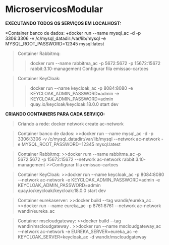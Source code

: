 # MicroservicosModular

**EXECUTANDO TODOS OS SERVIÇOS EM LOCALHOST:**

*Container banco de dados:
   +docker run --name mysql_ac -d -p 3306:3306 -v /c/mysql_datadir:/var/lib/mysql -e MYSQL_ROOT_PASSWORD=12345 mysql:latest

>Container Rabbitmq:
  >>docker rum --name rabbitma_ac -p 5672:5672 -p 15672:15672 rabbit:3.10-management
  >>Configurar fila emissao-cartoes
  
>Container KeyCloak:
  >>docker run --name keycloak_ac -p 8084:8080 -e KEYCLOAK_ADMIN_PASSWORD=admin -e KEYCLOAK_ADMIN_PASSWORD=admin quay.io/keycloak/keycloak:18.0.0 start dev
  
  
**CRIANDO CONTAINERS PARA CADA SERVIÇO:**

  >Criando a rede: docker network create ac-network
  
  >Container banco de dados:
    >>docker run --name mysql_ac -d -p 3306:3306 -v /c/mysql_datadir:/var/lib/mysql --network ac-network -e MYSQL_ROOT_PASSWORD=12345 mysql:latest

  >Container Rabbitmq:
    >>docker rum --name rabbitma_ac -p 5672:5672 -p 15672:15672  --network ac-network rabbit:3.10-management
    >>Configurar fila emissao-cartoes
  
  >Container KeyCloak:
    >>docker run --name keycloak_ac -p 8084:8080 --network ac-network -e KEYCLOAK_ADMIN_PASSWORD=admin -e KEYCLOAK_ADMIN_PASSWORD=admin quay.io/keycloak/keycloak:18.0.0 start dev
    
  >Container eurekaserver:
    >>docker build --tag wandir/eureka_ac .
    >>docker run --name eureka_ac -p 8761:8761 --network ac-network wandir/eureka_ac
    
  >Container mscloudgateway:
    >>docker build --tag wandir/mscloudgateway .
    >>docker run --name mscloudgateway_ac --network ac-network -e EUREKA_SERVER=eureka_ac  -e KEYCLOAK_SERVER=keycloak_ac -d wandir/mscloudgateway  
  
  
